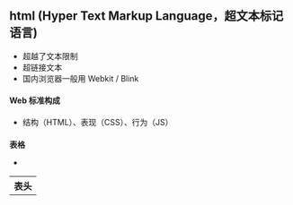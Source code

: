 ## html (Hyper Text Markup Language，超文本标记语言)

- 超越了文本限制
- 超链接文本
- 国内浏览器一般用 Webkit / Blink

#### Web 标准构成

- 结构（HTML）、表现（CSS）、行为（JS）

#### 表格 <table>

- <th>表头</th>

